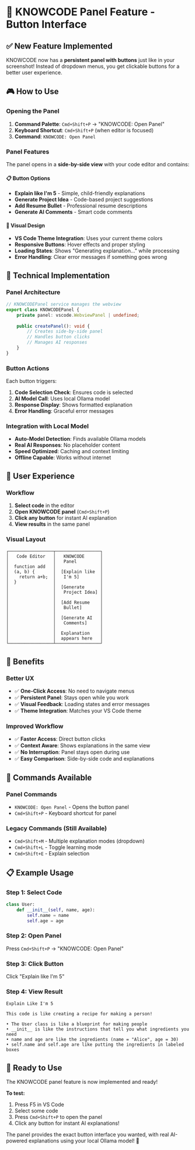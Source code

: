 # 🎯 KNOWCODE Panel Feature - Button Interface

## ✅ **New Feature Implemented**

KNOWCODE now has a **persistent panel with buttons** just like in your screenshot! Instead of dropdown menus, you get clickable buttons for a better user experience.

## 🎮 **How to Use**

### **Opening the Panel**
1. **Command Palette**: `Cmd+Shift+P` → "KNOWCODE: Open Panel"
2. **Keyboard Shortcut**: `Cmd+Shift+P` (when editor is focused)
3. **Command**: `KNOWCODE: Open Panel`

### **Panel Features**
The panel opens in a **side-by-side view** with your code editor and contains:

#### **📋 Button Options**
- **Explain like I'm 5** - Simple, child-friendly explanations
- **Generate Project Idea** - Code-based project suggestions
- **Add Resume Bullet** - Professional resume descriptions
- **Generate AI Comments** - Smart code comments

#### **🎨 Visual Design**
- **VS Code Theme Integration**: Uses your current theme colors
- **Responsive Buttons**: Hover effects and proper styling
- **Loading States**: Shows "Generating explanation..." while processing
- **Error Handling**: Clear error messages if something goes wrong

## 🔧 **Technical Implementation**

### **Panel Architecture**
```typescript
// KNOWCODEPanel service manages the webview
export class KNOWCODEPanel {
    private panel: vscode.WebviewPanel | undefined;
    
    public createPanel(): void {
        // Creates side-by-side panel
        // Handles button clicks
        // Manages AI responses
    }
}
```

### **Button Actions**
Each button triggers:
1. **Code Selection Check**: Ensures code is selected
2. **AI Model Call**: Uses local Ollama model
3. **Response Display**: Shows formatted explanation
4. **Error Handling**: Graceful error messages

### **Integration with Local Model**
- **Auto-Model Detection**: Finds available Ollama models
- **Real AI Responses**: No placeholder content
- **Speed Optimized**: Caching and context limiting
- **Offline Capable**: Works without internet

## 🚀 **User Experience**

### **Workflow**
1. **Select code** in the editor
2. **Open KNOWCODE panel** (`Cmd+Shift+P`)
3. **Click any button** for instant AI explanation
4. **View results** in the same panel

### **Visual Layout**
```
┌─────────────────┬─────────────────┐
│   Code Editor   │   KNOWCODE      │
│                 │   Panel         │
│  function add   │                 │
│  (a, b) {       │  [Explain like  │
│    return a+b;  │   I'm 5]        │
│  }              │                 │
│                 │  [Generate      │
│                 │   Project Idea] │
│                 │                 │
│                 │  [Add Resume    │
│                 │   Bullet]       │
│                 │                 │
│                 │  [Generate AI   │
│                 │   Comments]     │
│                 │                 │
│                 │  Explanation    │
│                 │  appears here   │
└─────────────────┴─────────────────┘
```

## 🎯 **Benefits**

### **Better UX**
- ✅ **One-Click Access**: No need to navigate menus
- ✅ **Persistent Panel**: Stays open while you work
- ✅ **Visual Feedback**: Loading states and error messages
- ✅ **Theme Integration**: Matches your VS Code theme

### **Improved Workflow**
- ✅ **Faster Access**: Direct button clicks
- ✅ **Context Aware**: Shows explanations in the same view
- ✅ **No Interruption**: Panel stays open during use
- ✅ **Easy Comparison**: Side-by-side code and explanations

## 🔧 **Commands Available**

### **Panel Commands**
- `KNOWCODE: Open Panel` - Opens the button panel
- `Cmd+Shift+P` - Keyboard shortcut for panel

### **Legacy Commands** (Still Available)
- `Cmd+Shift+M` - Multiple explanation modes (dropdown)
- `Cmd+Shift+L` - Toggle learning mode
- `Cmd+Shift+E` - Explain selection

## 📋 **Example Usage**

### **Step 1: Select Code**
```python
class User:
    def __init__(self, name, age):
        self.name = name
        self.age = age
```

### **Step 2: Open Panel**
Press `Cmd+Shift+P` → "KNOWCODE: Open Panel"

### **Step 3: Click Button**
Click "Explain like I'm 5"

### **Step 4: View Result**
```
Explain Like I'm 5

This code is like creating a recipe for making a person! 

• The User class is like a blueprint for making people
• __init__ is like the instructions that tell you what ingredients you need
• name and age are like the ingredients (name = "Alice", age = 30)
• self.name and self.age are like putting the ingredients in labeled boxes
```

## 🎉 **Ready to Use**

The KNOWCODE panel feature is now implemented and ready! 

**To test:**
1. Press F5 in VS Code
2. Select some code
3. Press `Cmd+Shift+P` to open the panel
4. Click any button for instant AI explanations!

The panel provides the exact button interface you wanted, with real AI-powered explanations using your local Ollama model! 🚀
